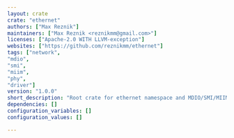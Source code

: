 ```yaml
---
layout: crate
crate: "ethernet"
authors: ["Max Reznik"]
maintainers: ["Max Reznik <reznikmm@gmail.com>"]
licenses: ["Apache-2.0 WITH LLVM-exception"]
websites: ["https://github.com/reznikmm/ethernet"]
tags: ["network",
"mdio",
"smi",
"miim",
"phy",
"driver"]
version: "1.0.0"
short_description: "Root crate for ethernet namespace and MDIO/SMI/MIIM interface"
dependencies: []
configuration_variables: []
configuration_values: []

---
```



